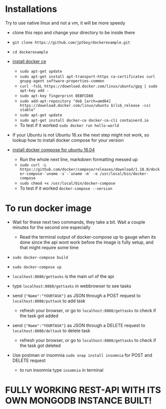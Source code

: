 # Installations
Try to use native linux and not a vm, it will be more speedy

- clone this repo and change your directory to be inside there
- `git clone https://github.com/jptboy/dockerexample.git`
- `cd dockerexample`
- [install docker ce](https://docs.docker.com/install/linux/docker-ce/ubuntu/#install-docker-ce-1)
    - `sudo apt-get update`
    - `sudo apt-get install apt-transport-https ca-certificates curl gnupg-agent software-properties-common`
    - `curl -fsSL https://download.docker.com/linux/ubuntu/gpg | sudo apt-key add -`
    - `sudo apt-key fingerprint 0EBFCD88`
    - `sudo add-apt-repository "deb [arch=amd64] https://download.docker.com/linux/ubuntu $(lsb_release -cs) stable"`
    - `sudo apt-get update`
    - `sudo apt-get install docker-ce docker-ce-cli containerd.io`
    - To test if it worked `sudo docker run hello-world`

- If your Ubuntu is not Ubuntu 16.xx the next step might not work, so lookup how to install docker compose for your version
- [install docker compose for ubuntu 16.04](https://www.digitalocean.com/community/tutorials/how-to-install-docker-compose-on-ubuntu-16-04)
    - Run the whole next line, markdown formatting messed up
    - ``sudo curl -L https://github.com/docker/compose/releases/download/1.18.0/docker-compose-`uname -s`-`uname -m` -o /usr/local/bin/docker-compose``
    - `sudo chmod +x /usr/local/bin/docker-compose`
    - To test if it worked `docker-compose --version`

# To run docker image

- Wait for these next two commands, they take a bit. Wait a couple minutes for the second one especially
    - Read the terminal output of docker-compose up to gauge when its done since the api wont work before the image is fully setup, and that might require some time
- `sudo docker-compose build`
- `sudo docker-compose up`
- `localhost:8080/gettasks` is the main url of the api
- type `localhost:8080/gettasks` in webbrowser to see tasks
- send `{"Name":"YOURTASK"}` as JSON through a POST request to `localhost:8080/puttask` to add task
    - refresh your browser, or go to `localhost:8080/gettasks` to check if the task got added
- send `{"Name":"YOURTASK"}` as JSON through a DELETE request to `localhost:8080/deltask` to delete task
    - refresh your browser, or go to `localhost:8080/gettasks` to check if the task got deleted

- Use postman or insomnia `sudo snap install insomnia` for POST and DELETE request 
    - to run insomnia type `insomnia` in terminal

# FULLY WORKING REST-API WITH ITS OWN MONGODB INSTANCE BUILT!
